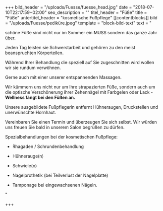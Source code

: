 +++
bild_header = "/uploads/Fuesse/fuesse_head.jpg"
date = "2018-07-10T22:17:59+02:00"
seo_description = ""
titel_header = "Füße"
title = "Füße"
untertitel_header = "kosmetische Fußpflege"
[[contentblocks]]
bild = "/uploads/Fuesse/pediküre.jpeg"
template = "block-bild-text"
text = "<p>schöne Füße sind nicht nur im Sommer ein MUSS sondern das ganze Jahr über.</p><p>Jeden Tag leisten sie Schwerstarbeit und gehören zu den meist beanspruchten Körperteilen.</p><p>Während Ihrer Behandlung die speziell auf Sie zugeschnitten wird wollen wir sie rundum verwöhnen.</p><p>Gerne auch mit einer unserer entspannenden Massagen.</p><p>Wir kümmern uns nicht nur um Ihre strapazierten Füße, sondern auch um die optische Verschönerung ihrer Zehennägel mit Farbgelen oder Lack - <strong>Wellness fängt bei den Füßen an.</strong></p><p>Unsere ausgebildete Fußpflegerin entfernt Hühneraugen, Druckstellen und unerwünschte Hornhaut.</p><p>Vereinbaren Sie einen Termin und überzeugen Sie sich selbst. Wir würden uns freuen Sie bald in unserem Salon begrüßen zu dürfen.</p><p>Spezialbehandlungen bei der kosmetischen Fußpflege:</p><ul><li><p>Rhagaden / Schrundenbehandlung</p></li><li><p>Hühnerauge(n)</p></li><li><p>Schwiele(n)</p></li><li><p>Nagelprothetik (bei Teilverlust der Nagelplatte)</p></li><li><p>Tamponage bei eingewachsenen Nägeln.</p></li></ul>"

+++
